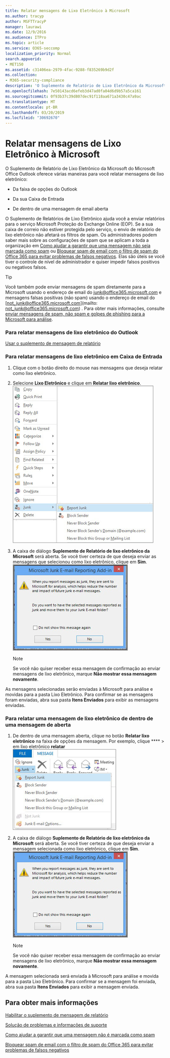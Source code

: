 ```yaml
---
title: Relatar mensagens de Lixo Eletrônico à Microsoft
ms.author: tracyp
author: MSFTTracyP
manager: laurawi
ms.date: 12/9/2016
ms.audience: ITPro
ms.topic: article
ms.service: O365-seccomp
localization_priority: Normal
search.appverid:
- MET150
ms.assetid: c31406ea-2979-4fac-9288-f835269b9d2f
ms.collection:
- M365-security-compliance
description: 'O Suplemento de Relatório de Lixo Eletrônico da Microsoft do Microsoft Office Outlook oferece várias maneiras para você relatar mensagens de lixo eletrônico:'
ms.openlocfilehash: 7e50143acd6efeb3d47ad0fa04d6d9b57a5ca161
ms.sourcegitcommit: 0f93b37c39d807dec91f118aa671a3430c47a9ac
ms.translationtype: MT
ms.contentlocale: pt-BR
ms.lasthandoff: 03/20/2019
ms.locfileid: "30692670"
---
```

# <a name="report-junk-email-messages-to-microsoft"></a>Relatar mensagens de Lixo Eletrônico à Microsoft

O Suplemento de Relatório de Lixo Eletrônico da Microsoft do Microsoft Office Outlook oferece várias maneiras para você relatar mensagens de lixo eletrônico:
  
- Da faixa de opções do Outlook
    
- Da sua Caixa de Entrada
    
- De dentro de uma mensagem de email aberta
    
O Suplemento de Relatórios de Lixo Eletrônico ajuda você a enviar relatórios para o serviço Microsoft Proteção do Exchange Online (EOP). Se a sua caixa de correio não estiver protegida pelo serviço, o envio de relatório de lixo eletrônico não afetará os filtros de spam. Os administradores podem saber mais sobre as configurações de spam que se aplicam a toda a organização em [Como ajudar a garantir que uma mensagem não seja marcada como spam](https://go.microsoft.com/fwlink/p/?LinkId=534224) ou [Bloquear spam de email com o filtro de spam do Office 365 para evitar problemas de falsos negativos](https://go.microsoft.com/fwlink/p/?LinkId=534225). Elas são úteis se você tiver o controle de nível de administrador e quiser impedir falsos positivos ou negativos falsos.
  
> [!TIP]
> Você também pode enviar mensagens de spam diretamente para a Microsoft usando o endereço de email do [junk@office365.microsoft.com](mailto:junk@office365.microsoft.com) e mensagens falsas positivas (não spam) usando o endereço de email do [not_junk@office365.microsoft.com](mailto: not_junk@office365.microsoft.com) . Para obter mais informações, consulte [enviar mensagens de spam, não spam e golpes de phishing para a Microsoft para análise](submit-spam-non-spam-and-phishing-scam-messages-to-microsoft-for-analysis.md). 
  
### <a name="to-report-junk-email-messages-from-outlook"></a>Para relatar mensagens de lixo eletrônico do Outlook

[Usar o suplemento de mensagem de relatório](https://support.office.com/article/b5caa9f1-cdf3-4443-af8c-ff724ea719d2) 
  
### <a name="to-report-junk-email-messages-from-your-inbox"></a>Para relatar mensagens de lixo eletrônico em Caixa de Entrada

1. Clique com o botão direito do mouse nas mensagens que deseja relatar como lixo eletrônico.
    
2. Selecione **Lixo Eletrônico** e clique em **Relatar lixo eletrônico**.
    ![Reportar mensagens de lixo eletrônico da Caixa de Entrada](media/EOP-Outlook-Junk-Reporting-Tool-3.jpg)
  
3. A caixa de diálogo **Suplemento de Relatório de lixo eletrônico da Microsoft** será aberta. Se você tiver certeza de que deseja enviar as mensagens que selecionou como lixo eletrônico, clique em **Sim**.
    ![Confirme o relatório como lixo eletrônico](media/EOP-Outlook-Junk-Reporting-Tool-2.jpg)
  
    > [!NOTE]
    > Se você não quiser receber essa mensagem de confirmação ao enviar mensagens de lixo eletrônico, marque **Não mostrar essa mensagem novamente**. 
  
As mensagens selecionadas serão enviadas à Microsoft para análise e movidas para a pasta Lixo Eletrônico. Para confirmar se as mensagens foram enviadas, abra sua pasta **Itens Enviados** para exibir as mensagens enviadas. 
  
### <a name="to-report-a-junk-email-message-from-within-an-opened-message"></a>Para relatar uma mensagem de lixo eletrônico de dentro de uma mensagem de aberta

1. De dentro de uma mensagem aberta, clique no botão **Relatar lixo eletrônico** na faixa de opções da mensagem. Por exemplo, clique **** \> em lixo eletrônico **relatar** ![lixo eletrônico de um lixo eletrônico de dentro de uma mensagem](media/EOP-Outlook-Junk-Reporting-Tool-4.jpg)
  
2. A caixa de diálogo **Suplemento de Relatório de lixo eletrônico da Microsoft** será aberta. Se você tiver certeza de que deseja enviar a mensagem selecionada como lixo eletrônico, clique em **Sim**.
    ![Confirme o relatório como lixo eletrônico](media/EOP-Outlook-Junk-Reporting-Tool-2.jpg)
  
    > [!NOTE]
    > Se você não quiser receber essa mensagem de confirmação ao enviar mensagens de lixo eletrônico, marque **Não mostrar essa mensagem novamente**. 
  
A mensagem selecionada será enviada à Microsoft para análise e movida para a pasta Lixo Eletrônico. Para confirmar se a mensagem foi enviada, abra sua pasta **Itens Enviados** para exibir a mensagem enviada. 
  
## <a name="for-more-information"></a>Para obter mais informações

[Habilitar o suplemento de mensagem de relatório](https://support.office.com/article/4250c4bc-6102-420b-9e0a-a95064837676)
  
[Solução de problemas e informações de suporte](troubleshooting-and-support-information.md)
  
[Como ajudar a garantir que uma mensagem não é marcada como spam](https://go.microsoft.com/fwlink/p/?LinkId=534224)
  
[Bloquear spam de email com o filtro de spam do Office 365 para evitar problemas de falsos negativos](https://go.microsoft.com/fwlink/p/?LinkId=534225)
  

